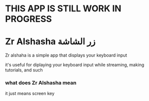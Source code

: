# THIS APP IS STILL WORK IN PROGRESS
# Zr Alshasha زر الشاشة
Zr alshaha is a simple app that displays your keyboard input 

it's useful for diplaying your keyboard input while streaming, making tutorials, and such

### what does Zr Alshasha mean
it just means screen key
